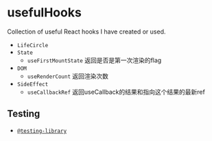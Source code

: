 # usefulHooks
Collection of useful React hooks I have created or used.

- `LifeCircle`
- `State`
    - `useFirstMountState` 返回是否是第一次渲染的flag
- `DOM`
    - `useRenderCount` 返回渲染次数
- `SideEffect`
    - `useCallbackRef` 返回useCallback的结果和指向这个结果的最新ref



## Testing
- [`@testing-library`](https://testing-library.com/docs/dom-testing-library/install)
